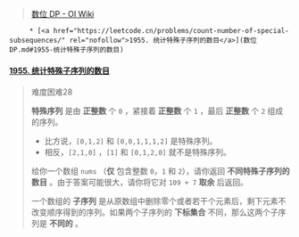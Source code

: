 >
>
> [数位 DP - OI Wiki](https://oi-wiki.org/dp/number/)

<!--ts-->
         * [<a href="https://leetcode.cn/problems/count-number-of-special-subsequences/" rel="nofollow">1955. 统计特殊子序列的数目</a>](数位DP.md#1955-统计特殊子序列的数目)

<!-- Created by https://github.com/ekalinin/github-markdown-toc -->
<!-- Added by: huayongli, at: Mon Jan 15 20:06:17 CST 2024 -->

<!--te-->

#### [1955. 统计特殊子序列的数目](https://leetcode.cn/problems/count-number-of-special-subsequences/)

> 难度困难28
>
> **特殊序列** 是由 **正整数** 个 `0` ，紧接着 **正整数** 个 `1` ，最后 **正整数** 个 `2` 组成的序列。
>
> - 比方说，`[0,1,2]` 和 `[0,0,1,1,1,2]` 是特殊序列。
> - 相反，`[2,1,0]` ，`[1]` 和 `[0,1,2,0]` 就不是特殊序列。
>
> 给你一个数组 `nums` （**仅** 包含整数 `0`，`1` 和 `2`），请你返回 **不同特殊子序列的数目** 。由于答案可能很大，请你将它对 `109 + 7` **取余** 后返回。
>
> 一个数组的 **子序列** 是从原数组中删除零个或者若干个元素后，剩下元素不改变顺序得到的序列。如果两个子序列的 **下标集合** 不同，那么这两个子序列是 **不同的** 。
